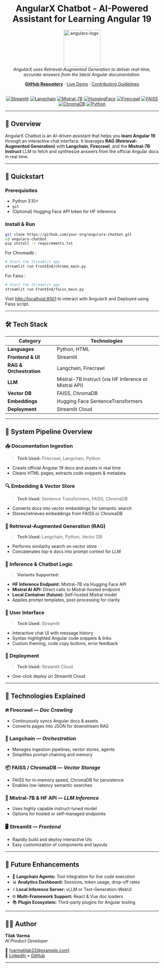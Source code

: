<h1 align="center">AngularX Chatbot - AI-Powered Assistant for Learning Angular 19</h1>

<p align="center">
  <img src="https://raw.githubusercontent.com/angular/angular/refs/heads/main/adev/src/assets/icons/favicon.ico" alt="angularx-logo" width="120px" height="120px"/>
  <br>
  <em>AngularX uses Retrieval-Augmented Generation to deliver real-time, accurate answers from the latest Angular documentation.</em>
  <br>
</p>

<p align="center">
  <a href="https://github.com/varmatilak22/AngularX"><strong>GitHub Repository</strong></a>
  ·
  <a href="https://angularx-chatbot.streamlit.app">Live Demo</a>
  ·
  <a href="CONTRIBUTING.md">Contributing Guidelines</a>
  <br><br>
</p>

<p align="center">
  <a href="https://img.shields.io/badge/Streamlit-FF4B4B?logo=streamlit&logoColor=white&style=for-the-badge"><img alt="Streamlit" src="https://img.shields.io/badge/Streamlit-FF4B4B?logo=streamlit&logoColor=white&style=for-the-badge"/></a>
  <a href="https://img.shields.io/badge/Langchain-black?style=for-the-badge"><img alt="Langchain" src="https://img.shields.io/badge/Langchain-black?style=for-the-badge"/></a>
  <a href="https://img.shields.io/badge/Mistral-7B-blueviolet?style=for-the-badge"><img alt="Mistral-7B" src="https://img.shields.io/badge/Mistral-7B-blueviolet?style=for-the-badge"/></a>
  <a href="https://img.shields.io/badge/HuggingFace-FFB200?logo=huggingface&logoColor=black&style=for-the-badge"><img alt="HuggingFace" src="https://img.shields.io/badge/HuggingFace-FFB200?logo=huggingface&logoColor=black&style=for-the-badge"/></a>
  <a href="https://img.shields.io/badge/Firecrawl-FF4500?style=for-the-badge"><img alt="Firecrawl" src="https://img.shields.io/badge/Firecrawl-FF4500?style=for-the-badge"/></a>
  <a href="https://img.shields.io/badge/FAISS-003366?style=for-the-badge"><img alt="FAISS" src="https://img.shields.io/badge/FAISS-003366?style=for-the-badge"/></a>
  <a href="https://img.shields.io/badge/ChromaDB-00FF99?style=for-the-badge"><img alt="ChromaDB" src="https://img.shields.io/badge/ChromaDB-00FF99?style=for-the-badge"/></a>
  <a href="https://img.shields.io/badge/Python-3776AB?logo=python&logoColor=white&style=for-the-badge"><img alt="Python" src="https://img.shields.io/badge/Python-3776AB?logo=python&logoColor=white&style=for-the-badge"/></a>
</p>

<hr>

## 📖 Overview

AngularX Chatbot is an AI-driven assistant that helps you **learn Angular 19** through an interactive chat interface. It leverages **RAG (Retrieval-Augmented Generation)** with **Langchain**, **Firecrawl**, and the **Mistral-7B Instruct** LLM to fetch and synthesize answers from the official Angular docs in real time.

---

## 🚀 Quickstart

### Prerequisites

- Python 3.10+  
- `git`  
- (Optional) Hugging Face API token for HF inference  

### Install & Run

```bash
git clone https://github.com/your-org/angularx-chatbot.git
cd angularx-chatbot
pip install -r requirements.txt
```
For Chromadb :
```bash
# Start the Streamlit app
streamlit run FrontEnd/chroma_main.py
```

For Faiss : 
```bash
# Start the Streamlit app
streamlit run FrontEnd/faiss_main.py
```
Visit [http://localhost:8501](http://localhost:8501) to interact with AngularX  and Deployed using Faiss script.

---

## 🛠️ Tech Stack

| Category             | Technologies                                               |
|----------------------|------------------------------------------------------------|
| **Languages**        | Python, HTML                                               |
| **Frontend & UI**    | Streamlit                                                  |
| **RAG & Orchestration** | Langchain, Firecrawl                                     |
| **LLM**              | Mistral-7B Instruct (via HF Inference or Mistral API)      |
| **Vector DB**        | FAISS, ChromaDB                                            |
| **Embeddings**       | Hugging Face SentenceTransformers                          |
| **Deployment**       | Streamlit Cloud                                            |

---

## 🧠 System Pipeline Overview

### 📥 Documentation Ingestion  
> **Tech Used:** Firecrawl, Langchain, Python  
- Crawls official Angular 19 docs and assets in real time  
- Cleans HTML pages, extracts code snippets & metadata  

### 🔍 Embedding & Vector Store  
> **Tech Used:** Sentence Transformers, FAISS, ChromaDB  
- Converts docs into vector embeddings for semantic search  
- Stores/retrieves embeddings from FAISS or ChromaDB  

### 🤖 Retrieval-Augmented Generation (RAG)  
> **Tech Used:** Langchain, Python, Vector DB  
- Performs similarity search on vector store  
- Concatenates top-k docs into prompt context for LLM  

### 💬 Inference & Chatbot Logic  
> **Variants Supported:**  
- **HF Inference Endpoint:** Mistral-7B via Hugging Face API  
- **Mistral AI API:** Direct calls to Mistral-hosted endpoint  
- **Local Container (future):** Self-hosted Mistral model  
- Applies prompt templates, post-processing for clarity  

### 🎨 User Interface  
> **Tech Used:** Streamlit  
- Interactive chat UI with message history  
- Syntax-highlighted Angular code snippets & links  
- Custom theming, code copy buttons, error feedback  

### 🚀 Deployment  
> **Tech Used:** Streamlit Cloud  
- One-click deploy on Streamlit Cloud
  
---

## 🚀 Technologies Explained

### 🔥 Firecrawl — *Doc Crawling*  
- Continuously syncs Angular docs & assets  
- Converts pages into JSON for downstream RAG  

### 🧩 Langchain — *Orchestration*  
- Manages ingestion pipelines, vector stores, agents  
- Simplifies prompt chaining and memory  

### 📦 FAISS / ChromaDB — *Vector Storage*  
- FAISS for in-memory speed, ChromaDB for persistence  
- Enables low-latency semantic searches  

### 🤖 Mistral-7B & HF API — *LLM Inference*  
- Uses highly capable instruct-tuned model  
- Options for hosted or self-managed endpoints  

### 🖥️ Streamlit — *Frontend*  
- Rapidly build and deploy interactive UIs  
- Easy customization of components and layouts  

---

## 🔮 Future Enhancements

- 🤖 **Langchain Agents:** Tool integration for live code execution  
- 📊 **Analytics Dashboard:** Sessions, token usage, drop-off rates  
- ⚡ **Local Inference Server:** vLLM or Text-Generation-WebUI  
- 🌐 **Multi-Framework Support:** React & Vue doc loaders  
- 📚 **Plugin Ecosystem:** Third-party plugins for Angular tooling  

---

## 👨‍💻 Author

**Tilak Varma**  
_AI Product Developer_

📧 [varmatilak22@example.com]  
🔗 [LinkedIn](https://www.linkedin.com/in/varmatilak) • [GitHub](https://github.com/varmatilak22)

---
